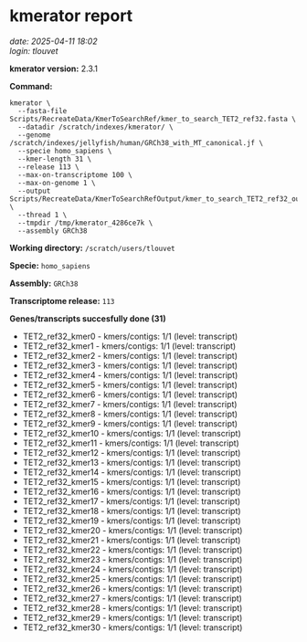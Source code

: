 # kmerator report
*date: 2025-04-11 18:02*  
*login: tlouvet*

**kmerator version:** 2.3.1

**Command:**

```
kmerator \
  --fasta-file Scripts/RecreateData/KmerToSearchRef/kmer_to_search_TET2_ref32.fasta \
  --datadir /scratch/indexes/kmerator/ \
  --genome /scratch/indexes/jellyfish/human/GRCh38_with_MT_canonical.jf \
  --specie homo_sapiens \
  --kmer-length 31 \
  --release 113 \
  --max-on-transcriptome 100 \
  --max-on-genome 1 \
  --output Scripts/RecreateData/KmerToSearchRefOutput/kmer_to_search_TET2_ref32_output \
  --thread 1 \
  --tmpdir /tmp/kmerator_4286ce7k \
  --assembly GRCh38
```

**Working directory:** `/scratch/users/tlouvet`

**Specie:** `homo_sapiens`

**Assembly:** `GRCh38`

**Transcriptome release:** `113`

**Genes/transcripts succesfully done (31)**

- TET2_ref32_kmer0 - kmers/contigs: 1/1 (level: transcript)
- TET2_ref32_kmer1 - kmers/contigs: 1/1 (level: transcript)
- TET2_ref32_kmer2 - kmers/contigs: 1/1 (level: transcript)
- TET2_ref32_kmer3 - kmers/contigs: 1/1 (level: transcript)
- TET2_ref32_kmer4 - kmers/contigs: 1/1 (level: transcript)
- TET2_ref32_kmer5 - kmers/contigs: 1/1 (level: transcript)
- TET2_ref32_kmer6 - kmers/contigs: 1/1 (level: transcript)
- TET2_ref32_kmer7 - kmers/contigs: 1/1 (level: transcript)
- TET2_ref32_kmer8 - kmers/contigs: 1/1 (level: transcript)
- TET2_ref32_kmer9 - kmers/contigs: 1/1 (level: transcript)
- TET2_ref32_kmer10 - kmers/contigs: 1/1 (level: transcript)
- TET2_ref32_kmer11 - kmers/contigs: 1/1 (level: transcript)
- TET2_ref32_kmer12 - kmers/contigs: 1/1 (level: transcript)
- TET2_ref32_kmer13 - kmers/contigs: 1/1 (level: transcript)
- TET2_ref32_kmer14 - kmers/contigs: 1/1 (level: transcript)
- TET2_ref32_kmer15 - kmers/contigs: 1/1 (level: transcript)
- TET2_ref32_kmer16 - kmers/contigs: 1/1 (level: transcript)
- TET2_ref32_kmer17 - kmers/contigs: 1/1 (level: transcript)
- TET2_ref32_kmer18 - kmers/contigs: 1/1 (level: transcript)
- TET2_ref32_kmer19 - kmers/contigs: 1/1 (level: transcript)
- TET2_ref32_kmer20 - kmers/contigs: 1/1 (level: transcript)
- TET2_ref32_kmer21 - kmers/contigs: 1/1 (level: transcript)
- TET2_ref32_kmer22 - kmers/contigs: 1/1 (level: transcript)
- TET2_ref32_kmer23 - kmers/contigs: 1/1 (level: transcript)
- TET2_ref32_kmer24 - kmers/contigs: 1/1 (level: transcript)
- TET2_ref32_kmer25 - kmers/contigs: 1/1 (level: transcript)
- TET2_ref32_kmer26 - kmers/contigs: 1/1 (level: transcript)
- TET2_ref32_kmer27 - kmers/contigs: 1/1 (level: transcript)
- TET2_ref32_kmer28 - kmers/contigs: 1/1 (level: transcript)
- TET2_ref32_kmer29 - kmers/contigs: 1/1 (level: transcript)
- TET2_ref32_kmer30 - kmers/contigs: 1/1 (level: transcript)
